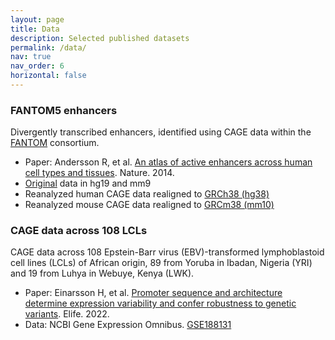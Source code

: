 ```yaml
---
layout: page
title: Data
description: Selected published datasets
permalink: /data/
nav: true
nav_order: 6
horizontal: false
---
```


<h3>FANTOM5 enhancers</h3>
Divergently transcribed enhancers, identified using CAGE data within the <a href="https://fantom.gsc.riken.jp/">FANTOM</a> consortium.
<ul>
<li>Paper: Andersson R, et al. <a href="http://dx.doi.org/10.1038/nature12787">An atlas of active enhancers across human cell types and tissues</a>. Nature. 2014.</li>
<li><a href="https://fantom.gsc.riken.jp/5/datafiles/latest/extra/Enhancers/">Original</a> data in hg19 and mm9</li>
<li>Reanalyzed human CAGE data realigned to <a href="https://doi.org/10.5281/zenodo.556775">GRCh38 (hg38)</a></li>
<li>Reanalyzed mouse CAGE data realigned to <a href="https://doi.org/10.5281/zenodo.1411211">GRCm38 (mm10)</a></li>
</ul>

<h3>CAGE data across 108 LCLs</h3>
CAGE data across 108 Epstein-Barr virus (EBV)-transformed lymphoblastoid cell lines (LCLs) of African origin, 89 from Yoruba in Ibadan, Nigeria (YRI) and 19 from Luhya in Webuye, Kenya (LWK). 
<ul>
<li>Paper: Einarsson H, et al. <a href="https://doi.org/10.7554/eLife.80943">Promoter sequence and architecture determine expression variability and confer robustness to genetic variants</a>. Elife. 2022.</li>
<li>Data: NCBI Gene Expression Omnibus. <a href="https://www.ncbi.nlm.nih.gov/geo/query/acc.cgi?acc=GSE188131">GSE188131</a></li>
</ul>

